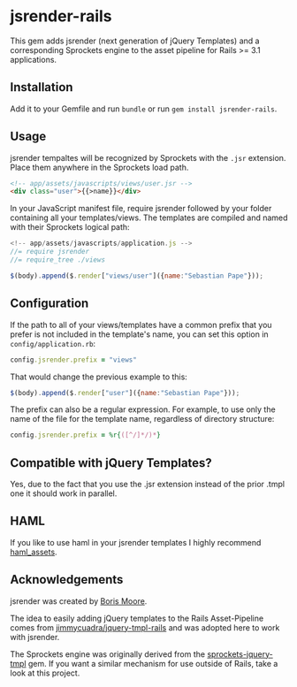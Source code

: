 # jsrender-rails

This gem adds jsrender (next generation of jQuery Templates) and a corresponding Sprockets engine to the asset pipeline for Rails >= 3.1 applications.

## Installation

Add it to your Gemfile and run `bundle` or run `gem install jsrender-rails`.

## Usage

jsrender tempaltes will be recognized by Sprockets with the `.jsr` extension. Place them anywhere in the Sprockets load path.

```html
<!-- app/assets/javascripts/views/user.jsr -->
<div class="user">{{>name}}</div>
```

In your JavaScript manifest file, require jsrender followed by your folder containing all your templates/views. The templates are compiled and named with their Sprockets logical path:

```javascript
<!-- app/assets/javascripts/application.js -->
//= require jsrender
//= require_tree ./views

$(body).append($.render["views/user"]({name:"Sebastian Pape"}));
```

## Configuration

If the path to all of your views/templates have a common prefix that you prefer is not included in the template's name, you can set this option in `config/application.rb`:

```ruby
config.jsrender.prefix = "views"
```

That would change the previous example to this:

```javascript
$(body).append($.render["user"]({name:"Sebastian Pape"}));
```

The prefix can also be a regular expression. For example, to use only the name of the file for the template name, regardless of directory structure:

```ruby
config.jsrender.prefix = %r{([^/]*/)*}
```

## Compatible with jQuery Templates?

Yes, due to the fact that you use the .jsr extension instead of the prior .tmpl one it should work in parallel.

## HAML

If you like to use haml in your jsrender templates I highly recommend [haml_assets](https://github.com/infbio/haml_assets).

## Acknowledgements

jsrender was created by [Boris Moore](https://github.com/BorisMoore).

The idea to easily adding jQuery templates to the Rails Asset-Pipeline comes from [jimmycuadra/jquery-tmpl-rails](https://github.com/jimmycuadra/jquery-tmpl-rails) and was adopted here to work with jsrender.

The Sprockets engine was originally derived from the [sprockets-jquery-tmpl](https://github.com/rdy/sprockets-jquery-tmpl) gem. If you want a similar mechanism for use outside of Rails, take a look at this project.
